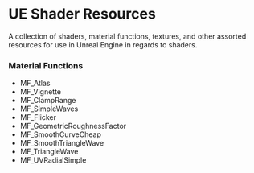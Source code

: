 # UE Shader Resources
A collection of shaders, material functions, textures, and other assorted resources for use in Unreal Engine in regards to shaders.
### Material Functions
* MF_Atlas
* MF_Vignette
* MF_ClampRange
* MF_SimpleWaves
* MF_Flicker
* MF_GeometricRoughnessFactor
* MF_SmoothCurveCheap
* MF_SmoothTriangleWave
* MF_TriangleWave
* MF_UVRadialSimple
